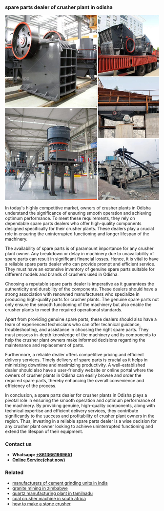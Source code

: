 <h3>spare parts dealer of crusher plant in odisha</h3><img src='1708498362.jpg' alt=''><p>In today's highly competitive market, owners of crusher plants in Odisha understand the significance of ensuring smooth operation and achieving optimum performance. To meet these requirements, they rely on dependable spare parts dealers who offer high-quality components designed specifically for their crusher plants. These dealers play a crucial role in ensuring the uninterrupted functioning and longer lifespan of the machinery.</p><p>The availability of spare parts is of paramount importance for any crusher plant owner. Any breakdown or delay in machinery due to unavailability of spare parts can result in significant financial losses. Hence, it is vital to have a reliable spare parts dealer who can provide prompt and efficient service. They must have an extensive inventory of genuine spare parts suitable for different models and brands of crushers used in Odisha.</p><p>Choosing a reputable spare parts dealer is imperative as it guarantees the authenticity and durability of the components. These dealers should have a strong association with renowned manufacturers who specialize in producing high-quality parts for crusher plants. The genuine spare parts not only ensure the smooth functioning of the machinery but also enable the crusher plants to meet the required operational standards.</p><p>Apart from providing genuine spare parts, these dealers should also have a team of experienced technicians who can offer technical guidance, troubleshooting, and assistance in choosing the right spare parts. They must possess in-depth knowledge of the machinery and its components to help the crusher plant owners make informed decisions regarding the maintenance and replacement of parts.</p><p>Furthermore, a reliable dealer offers competitive pricing and efficient delivery services. Timely delivery of spare parts is crucial as it helps in minimizing downtime and maximizing productivity. A well-established dealer should also have a user-friendly website or online portal where the owners of crusher plants in Odisha can easily browse and order the required spare parts, thereby enhancing the overall convenience and efficiency of the process.</p><p>In conclusion, a spare parts dealer for crusher plants in Odisha plays a pivotal role in ensuring the smooth operation and optimum performance of the machinery. By providing genuine, high-quality components, along with technical expertise and efficient delivery services, they contribute significantly to the success and profitability of crusher plant owners in the region. Thus, investing in a reliable spare parts dealer is a wise decision for any crusher plant owner looking to achieve uninterrupted functioning and extend the lifespan of their equipment.</p><h3>Contact us</h3><ul><li><strong>Whatsapp:&nbsp;<a href="https://wa.me/8613661969651">+8613661969651</a></strong></li><li><a href="https://swt.shibang-china.com/?git&amp;zhl&amp;spare parts dealer of crusher plant in odisha"><strong>Online Service(chat now)</strong></a></li></ul><h3>Related</h3><ul><li><a href='manufacturers of cement grinding units in india.md'>manufacturers of cement grinding units in india</a></li><li><a href='granite mining in zimbabwe.md'>granite mining in zimbabwe</a></li><li><a href='quartz manufacturing plant in tamilnadu.md'>quartz manufacturing plant in tamilnadu</a></li><li><a href='coal crusher machine in south africa.md'>coal crusher machine in south africa</a></li><li><a href='how to make a stone crusher.md'>how to make a stone crusher</a></li></ul>